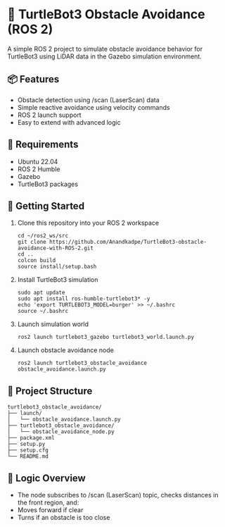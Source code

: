 # 🐢 TurtleBot3 Obstacle Avoidance (ROS 2)
A simple ROS 2 project to simulate obstacle avoidance behavior for TurtleBot3 using LiDAR data in the Gazebo simulation environment.


## 📦 Features
- Obstacle detection using /scan (LaserScan) data
- Simple reactive avoidance using velocity commands
- ROS 2 launch support
- Easy to extend with advanced logic

## 🧱 Requirements
- Ubuntu 22.04
- ROS 2 Humble
- Gazebo
- TurtleBot3 packages

## 🚀 Getting Started
1. Clone this repository into your ROS 2 workspace
   
  	```
   cd ~/ros2_ws/src
   git clone https://github.com/Anandkadpe/TurtleBot3-obstacle-avoidance-with-ROS-2.git
   cd ..
   colcon build
   source install/setup.bash
    ```
2. Install TurtleBot3 simulation
      
  	```
	sudo apt update
	sudo apt install ros-humble-turtlebot3* -y
	echo 'export TURTLEBOT3_MODEL=burger' >> ~/.bashrc
	source ~/.bashrc
    ```
3. Launch simulation world
      
  	```
	ros2 launch turtlebot3_gazebo turtlebot3_world.launch.py
    ```
4. Launch obstacle avoidance node
      
  	```
	ros2 launch turtlebot3_obstacle_avoidance obstacle_avoidance.launch.py
    ```
## 📁 Project Structure
```
turtlebot3_obstacle_avoidance/
├── launch/
│   └── obstacle_avoidance.launch.py
├── turtlebot3_obstacle_avoidance/
│   └── obstacle_avoidance_node.py
├── package.xml
├── setup.py
├── setup.cfg
└── README.md
```

## 🧠 Logic Overview
- The node subscribes to /scan (LaserScan) topic, checks distances in the front region, and:
- Moves forward if clear
- Turns if an obstacle is too close
